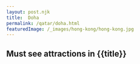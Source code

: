 ```yaml
---
layout: post.njk
title:  Doha
permalink: /qatar/doha.html
featuredImage: /_images/hong-kong/hong-kong.jpg
---
```

## Must see attractions in {{title}}